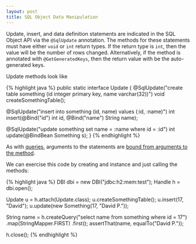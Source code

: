 ```yaml
---
layout: post
title: SQL Object Data Manipulation
---
```


Update, insert, and data definition statements are indicated in the SQL Object API via the <code>@SqlUpdate</code> annotation. The methods for these statements must have either <code>void</code> or <code>int</code> return types. If the return type is <code>int</code>, then the value will be the number of rows changed. Alternatively, if the method is annotated with <code>@GetGeneratedKeys</code>, then the return value with be the auto-generated keys.

Update methods look like

{% highlight java %}
public static interface Update
{
  @SqlUpdate("create table something (id integer primary key, name varchar(32))")
  void createSomethingTable();

  @SqlUpdate("insert into something (id, name) values (:id, :name)")
  int insert(@Bind("id") int id, @Bind("name") String name);

  @SqlUpdate("update something set name = :name where id = :id")
  int update(@BindBean Something s);
}
{% endhighlight %}

As with [queries](/sql_object_api_queries/), arguments to the statements are [bound from arguments to the method](/sql_object_api_argument_binding). 

We can exercise this code by creating and instance and just calling the methods:

{% highlight java %}
DBI dbi = new DBI("jdbc:h2:mem:test");
Handle h = dbi.open();
        
Update u = h.attach(Update.class);
u.createSomethingTable();
u.insert(17, "David");
u.update(new Something(17, "David P."));

String name = h.createQuery("select name from something where id = 17")
    .map(StringMapper.FIRST)
    .first();
assertThat(name, equalTo("David P."));

h.close();
{% endhighlight %}

